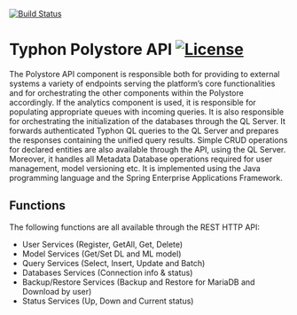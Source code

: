 [![Build Status](http://typhon.clmsuk.com:8080/buildStatus/icon?job=TyphonPolystoreAPI%2Fmaster)](http://typhon.clmsuk.com:8080/job/TyphonPolystoreAPI/job/master/)

# Typhon Polystore API  [![License](https://img.shields.io/badge/License-EPL%202.0-red.svg)](https://opensource.org/licenses/EPL-2.0)

The Polystore API component is responsible both for providing to external systems a variety of
endpoints serving the platform’s core functionalities and for orchestrating the other components
within the Polystore accordingly. If the analytics component is used, it is responsible for populating
appropriate queues with incoming queries. It is also responsible for orchestrating the initialization
of the databases through the QL Server. It forwards authenticated Typhon QL queries to the QL
Server and prepares the responses containing the unified query results. Simple CRUD operations
for declared entities are also available through the API, using the QL Server. Moreover, it handles
all Metadata Database operations required for user management, model versioning etc. It is
implemented using the Java programming language and the Spring Enterprise Applications
Framework.

## Functions
The following functions are all available through the REST HTTP API:

- User Services (Register, GetAll, Get, Delete)
- Model Services (Get/Set DL and ML model)
- Query Services (Select, Insert, Update and Batch)
- Databases Services (Connection info & status)
- Backup/Restore Services (Backup and Restore for MariaDB and Download by user)
- Status Services (Up, Down and Current status)
